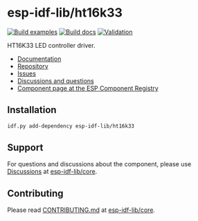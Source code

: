 # esp-idf-lib/ht16k33

[![Build examples](https://github.com/esp-idf-lib/ht16k33/actions/workflows//build.yml/badge.svg)](https://github.com/esp-idf-lib/ht16k33/actions/workflows//build.yml)
[![Build docs](https://github.com/esp-idf-lib/ht16k33/actions/workflows//build-docs.yml/badge.svg)](https://github.com/esp-idf-lib/ht16k33/actions/workflows//build-docs.yml)
[![Validation](https://github.com/esp-idf-lib/ht16k33/actions/workflows//validate-component.yml/badge.svg)](https://github.com/esp-idf-lib/ht16k33/actions/workflows//validate-component.yml)

HT16K33 LED controller driver.

* [Documentation](https://esp-idf-lib.github.io/ht16k33/)
* [Repository](https://github.com/esp-idf-lib/ht16k33)
* [Issues](https://github.com/esp-idf-lib/ht16k33/issues)
* [Discussions and questions](https://github.com/esp-idf-lib/core/discussions)
* [Component page at the ESP Component Registry](https://components.espressif.com/components/esp-idf-lib/ht16k33)

## Installation

```sh
idf.py add-dependency esp-idf-lib/ht16k33
```

## Support

For questions and discussions about the component, please use
[Discussions](https://github.com/esp-idf-lib/core/discussions)
at [esp-idf-lib/core](https://github.com/esp-idf-lib/core).

## Contributing

Please read [CONTRIBUTING.md](https://github.com/esp-idf-lib/core/blob/main/CONTRIBUTING.md)
at [esp-idf-lib/core](https://github.com/esp-idf-lib/core).
